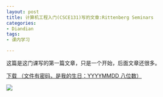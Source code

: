 ```yaml
---
layout: post
title: 计算机工程入门(CSCE131)写的文章:Rittenberg Seminars
categories:
- Diandian
tags:
- 课内学习

---
```

<p>这篇是这门课写的​第一篇文章，只是一个开始，后面文章还很多。</p>
<p><a href="http://115.com/file/dnmfa5ta# Rittenberg_Seminars.pdf" target="_blank">下载 （文件有密码，是我的生日：YYYYMMDD 八位数）</a></p>
<p><img src="http://m3.img.srcdd.com/farm5/d/2012/0627/10/B7FA3D37315860DC0F7ABF01B4782203_B500_900_420_539.PNG" /><br /></p>
<p></p>
